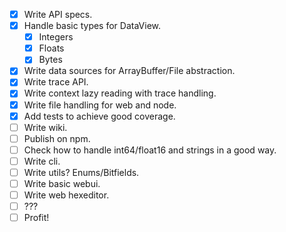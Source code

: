 * [x] Write API specs.
* [x] Handle basic types for DataView.
  * [x] Integers
  * [x] Floats
  * [x] Bytes
* [x] Write data sources for ArrayBuffer/File abstraction.
* [x] Write trace API.
* [x] Write context lazy reading with trace handling.
* [x] Write file handling for web and node.
* [x] Add tests to achieve good coverage.
* [ ] Write wiki.
* [ ] Publish on npm.
* [ ] Check how to handle int64/float16 and strings in a good way.
* [ ] Write cli.
* [ ] Write utils? Enums/Bitfields.
* [ ] Write basic webui.
* [ ] Write web hexeditor.
* [ ] ???
* [ ] Profit!
